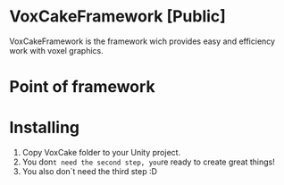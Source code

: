 # VoxCakeFramework [Public]
VoxCakeFramework is the framework wich provides easy and efficiency work with voxel graphics.

# Point of framework
# Installing
1. Copy VoxCake folder to your Unity project.
2. You don`t need the second step, you`re ready to create great things!
3. You also don`t need the third step :D
